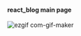 #### react_blog main page

![ezgif com-gif-maker](https://user-images.githubusercontent.com/62373865/151769844-357cbea0-91d6-42bd-958b-dd4c9a1ed7c4.gif)
